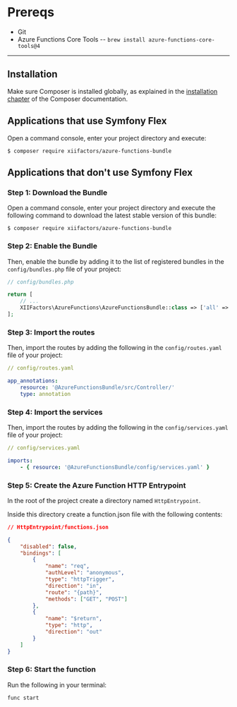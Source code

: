 Prereqs
=============
- Git
- Azure Functions Core Tools
-- `brew install azure-functions-core-tools@4`
----------------------------------------

Installation
-------------

Make sure Composer is installed globally, as explained in the
[installation chapter](https://getcomposer.org/doc/00-intro.md)
of the Composer documentation.

Applications that use Symfony Flex
----------------------------------

Open a command console, enter your project directory and execute:

```console
$ composer require xiifactors/azure-functions-bundle
```

Applications that don't use Symfony Flex
----------------------------------------


### Step 1: Download the Bundle

Open a command console, enter your project directory and execute the
following command to download the latest stable version of this bundle:

```console
$ composer require xiifactors/azure-functions-bundle
```

### Step 2: Enable the Bundle

Then, enable the bundle by adding it to the list of registered bundles
in the `config/bundles.php` file of your project:

```php
// config/bundles.php

return [
    // ...
    XIIFactors\AzureFunctions\AzureFunctionsBundle::class => ['all' => true],
];
```

### Step 3: Import the routes

Then, import the routes by adding the following
in the `config/routes.yaml` file of your project:

```yaml
// config/routes.yaml

app_annotations:
    resource: '@AzureFunctionsBundle/src/Controller/'
    type: annotation
```

### Step 4: Import the services

Then, import the routes by adding the following
in the `config/services.yaml` file of your project:

```yaml
// config/services.yaml

imports:
    - { resource: '@AzureFunctionsBundle/config/services.yaml' }

```

### Step 5: Create the Azure Function HTTP Entrypoint

In the root of the project create a directory named `HttpEntrypoint`.

Inside this directory create a function.json file with the following contents:

```json
// HttpEntrypoint/functions.json

{
    "disabled": false,
    "bindings": [
        {
            "name": "req",
            "authLevel": "anonymous",
            "type": "httpTrigger",
            "direction": "in",
            "route": "{path}",
            "methods": ["GET", "POST"]
        },
        {
            "name": "$return",
            "type": "http",
            "direction": "out"
        }
    ]
}

```

### Step 6: Start the function

Run the following in your terminal:

```bash
func start
```